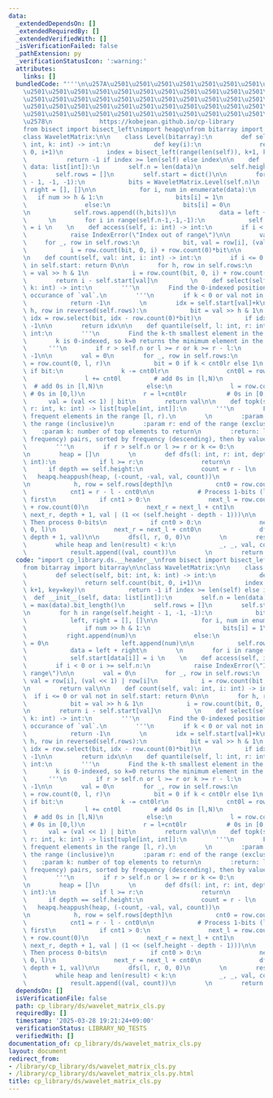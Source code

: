 ```yaml
---
data:
  _extendedDependsOn: []
  _extendedRequiredBy: []
  _extendedVerifiedWith: []
  _isVerificationFailed: false
  _pathExtension: py
  _verificationStatusIcon: ':warning:'
  attributes:
    links: []
  bundledCode: "'''\n\u257A\u2501\u2501\u2501\u2501\u2501\u2501\u2501\u2501\u2501\u2501\
    \u2501\u2501\u2501\u2501\u2501\u2501\u2501\u2501\u2501\u2501\u2501\u2501\u2501\
    \u2501\u2501\u2501\u2501\u2501\u2501\u2501\u2501\u2501\u2501\u2501\u2501\u2501\
    \u2501\u2501\u2501\u2501\u2501\u2501\u2501\u2501\u2501\u2501\u2501\u2501\u2501\
    \u2501\u2501\u2501\u2501\u2501\u2501\u2501\u2501\u2501\u2501\u2501\u2501\u2501\
    \u2578\n             https://kobejean.github.io/cp-library               \n'''\n\
    from bisect import bisect_left\nimport heapq\nfrom bitarray import bitarray\n\n\
    class WaveletMatrix:\n\n    class Level(bitarray):\n        def select(self, bit:\
    \ int, k: int) -> int:\n            def key(i):\n                return self.count(bit,\
    \ 0, i+1)\n            index = bisect_left(range(len(self)), k+1, key=key)\n \
    \           return -1 if index >= len(self) else index\n\n    def __init__(self,\
    \ data: list[int]):\n        self.n = len(data)\n        self.height = max(data).bit_length()\n\
    \        self.rows = []\n        self.start = dict()\n\n        for h in range(self.height\
    \ - 1, -1, -1):\n            bits = WaveletMatrix.Level(self.n)\n            left,\
    \ right = [], []\n\n            for i, num in enumerate(data):\n             \
    \   if num >> h & 1:\n                    bits[i] = 1\n                    right.append(num)\n\
    \                else:\n                    bits[i] = 0\n                    left.append(num)\n\
    \n            self.rows.append((h,bits))\n            data = left + right\n  \
    \      \n        for i in range(self.n-1,-1,-1):\n            self.start[data[i]]\
    \ = i \n    \n    def access(self, i: int) -> int:\n        if i < 0 or i >= self.n:\n\
    \            raise IndexError(\"Index out of range\")\n\n        val = 0\n   \
    \     for _, row in self.rows:\n            bit, val = row[i], (val << 1) | row[i]\n\
    \            i = row.count(bit, 0, i) + row.count(0)*bit\n\n        return val\n\
    \n    def count(self, val: int, i: int) -> int:\n        if i <= 0 or val not\
    \ in self.start: return 0\n\n        for h, row in self.rows:\n            bit\
    \ = val >> h & 1\n            i = row.count(bit, 0, i) + row.count(0)*bit\n\n\
    \        return i - self.start[val]\n         \n    def select(self, val: int,\
    \ k: int) -> int:\n        '''\n        Find the 0-indexed position of the `k+1`-th\
    \ occurance of `val`.\n        '''\n        if k < 0 or val not in self.start:\n\
    \            return -1\n        \n        idx = self.start[val]+k\n        for\
    \ h, row in reversed(self.rows):\n            bit = val >> h & 1\n           \
    \ idx = row.select(bit, idx - row.count(0)*bit)\n            if idx == -1: return\
    \ -1\n\n        return idx\n\n    def quantile(self, l: int, r: int, k: int) ->\
    \ int:\n        '''\n        Find the k-th smallest element in the range [l, r).\n\
    \        k is 0-indexed, so k=0 returns the minimum element in the range.\n  \
    \      '''\n        if r > self.n or l >= r or k >= r - l:\n            return\
    \ -1\n\n        val = 0\n        for _, row in self.rows:\n            cnt0lr\
    \ = row.count(0, l, r)\n            bit = 0 if k < cnt0lr else 1\n           \
    \ if bit:\n                k -= cnt0lr\n                cnt0l = row.count(0, l)\n\
    \                l += cnt0l         # add 0s in [l,N)\n                r += cnt0l+cnt0lr\
    \  # add 0s in [l,N)\n            else:\n                l = row.count(0, 0, l)\
    \ # 0s in [0,l)\n                r = l+cnt0lr           # 0s in [0,r)\n      \
    \      val = (val << 1) | bit\n        return val\n\n    def topk(self, l: int,\
    \ r: int, k: int) -> list[tuple[int, int]]:\n        '''\n        Find the k most\
    \ frequent elements in the range [l, r).\n        \n        :param l: start of\
    \ the range (inclusive)\n        :param r: end of the range (exclusive)\n    \
    \    :param k: number of top elements to return\n        :return: list of (value,\
    \ frequency) pairs, sorted by frequency (descending), then by value (descending)\n\
    \        '''\n        if r > self.n or l >= r or k <= 0:\n            return []\n\
    \n        heap = []\n        \n        def dfs(l: int, r: int, depth: int, val:\
    \ int):\n            if l >= r:\n                return\n            \n      \
    \      if depth == self.height:\n                count = r - l\n             \
    \   heapq.heappush(heap, (-count, -val, val, count))\n                return\n\
    \n            h, row = self.rows[depth]\n            cnt0 = row.count(0, l, r)\n\
    \            cnt1 = r - l - cnt0\n\n            # Process 1-bits (larger values)\
    \ first\n            if cnt1 > 0:\n                next_l = row.count(0, 0, l)\
    \ + row.count(0)\n                next_r = next_l + cnt1\n                dfs(next_l,\
    \ next_r, depth + 1, val | (1 << (self.height - depth - 1)))\n\n            #\
    \ Then process 0-bits\n            if cnt0 > 0:\n                next_l = row.count(0,\
    \ 0, l)\n                next_r = next_l + cnt0\n                dfs(next_l, next_r,\
    \ depth + 1, val)\n\n        dfs(l, r, 0, 0)\n        \n        result = []\n\
    \        while heap and len(result) < k:\n            _, _, val, count = heapq.heappop(heap)\n\
    \            result.append((val, count))\n        \n        return result\n"
  code: "import cp_library.ds.__header__\nfrom bisect import bisect_left\nimport heapq\n\
    from bitarray import bitarray\n\nclass WaveletMatrix:\n\n    class Level(bitarray):\n\
    \        def select(self, bit: int, k: int) -> int:\n            def key(i):\n\
    \                return self.count(bit, 0, i+1)\n            index = bisect_left(range(len(self)),\
    \ k+1, key=key)\n            return -1 if index >= len(self) else index\n\n  \
    \  def __init__(self, data: list[int]):\n        self.n = len(data)\n        self.height\
    \ = max(data).bit_length()\n        self.rows = []\n        self.start = dict()\n\
    \n        for h in range(self.height - 1, -1, -1):\n            bits = WaveletMatrix.Level(self.n)\n\
    \            left, right = [], []\n\n            for i, num in enumerate(data):\n\
    \                if num >> h & 1:\n                    bits[i] = 1\n         \
    \           right.append(num)\n                else:\n                    bits[i]\
    \ = 0\n                    left.append(num)\n\n            self.rows.append((h,bits))\n\
    \            data = left + right\n        \n        for i in range(self.n-1,-1,-1):\n\
    \            self.start[data[i]] = i \n    \n    def access(self, i: int) -> int:\n\
    \        if i < 0 or i >= self.n:\n            raise IndexError(\"Index out of\
    \ range\")\n\n        val = 0\n        for _, row in self.rows:\n            bit,\
    \ val = row[i], (val << 1) | row[i]\n            i = row.count(bit, 0, i) + row.count(0)*bit\n\
    \n        return val\n\n    def count(self, val: int, i: int) -> int:\n      \
    \  if i <= 0 or val not in self.start: return 0\n\n        for h, row in self.rows:\n\
    \            bit = val >> h & 1\n            i = row.count(bit, 0, i) + row.count(0)*bit\n\
    \n        return i - self.start[val]\n         \n    def select(self, val: int,\
    \ k: int) -> int:\n        '''\n        Find the 0-indexed position of the `k+1`-th\
    \ occurance of `val`.\n        '''\n        if k < 0 or val not in self.start:\n\
    \            return -1\n        \n        idx = self.start[val]+k\n        for\
    \ h, row in reversed(self.rows):\n            bit = val >> h & 1\n           \
    \ idx = row.select(bit, idx - row.count(0)*bit)\n            if idx == -1: return\
    \ -1\n\n        return idx\n\n    def quantile(self, l: int, r: int, k: int) ->\
    \ int:\n        '''\n        Find the k-th smallest element in the range [l, r).\n\
    \        k is 0-indexed, so k=0 returns the minimum element in the range.\n  \
    \      '''\n        if r > self.n or l >= r or k >= r - l:\n            return\
    \ -1\n\n        val = 0\n        for _, row in self.rows:\n            cnt0lr\
    \ = row.count(0, l, r)\n            bit = 0 if k < cnt0lr else 1\n           \
    \ if bit:\n                k -= cnt0lr\n                cnt0l = row.count(0, l)\n\
    \                l += cnt0l         # add 0s in [l,N)\n                r += cnt0l+cnt0lr\
    \  # add 0s in [l,N)\n            else:\n                l = row.count(0, 0, l)\
    \ # 0s in [0,l)\n                r = l+cnt0lr           # 0s in [0,r)\n      \
    \      val = (val << 1) | bit\n        return val\n\n    def topk(self, l: int,\
    \ r: int, k: int) -> list[tuple[int, int]]:\n        '''\n        Find the k most\
    \ frequent elements in the range [l, r).\n        \n        :param l: start of\
    \ the range (inclusive)\n        :param r: end of the range (exclusive)\n    \
    \    :param k: number of top elements to return\n        :return: list of (value,\
    \ frequency) pairs, sorted by frequency (descending), then by value (descending)\n\
    \        '''\n        if r > self.n or l >= r or k <= 0:\n            return []\n\
    \n        heap = []\n        \n        def dfs(l: int, r: int, depth: int, val:\
    \ int):\n            if l >= r:\n                return\n            \n      \
    \      if depth == self.height:\n                count = r - l\n             \
    \   heapq.heappush(heap, (-count, -val, val, count))\n                return\n\
    \n            h, row = self.rows[depth]\n            cnt0 = row.count(0, l, r)\n\
    \            cnt1 = r - l - cnt0\n\n            # Process 1-bits (larger values)\
    \ first\n            if cnt1 > 0:\n                next_l = row.count(0, 0, l)\
    \ + row.count(0)\n                next_r = next_l + cnt1\n                dfs(next_l,\
    \ next_r, depth + 1, val | (1 << (self.height - depth - 1)))\n\n            #\
    \ Then process 0-bits\n            if cnt0 > 0:\n                next_l = row.count(0,\
    \ 0, l)\n                next_r = next_l + cnt0\n                dfs(next_l, next_r,\
    \ depth + 1, val)\n\n        dfs(l, r, 0, 0)\n        \n        result = []\n\
    \        while heap and len(result) < k:\n            _, _, val, count = heapq.heappop(heap)\n\
    \            result.append((val, count))\n        \n        return result\n"
  dependsOn: []
  isVerificationFile: false
  path: cp_library/ds/wavelet_matrix_cls.py
  requiredBy: []
  timestamp: '2025-03-28 19:21:24+09:00'
  verificationStatus: LIBRARY_NO_TESTS
  verifiedWith: []
documentation_of: cp_library/ds/wavelet_matrix_cls.py
layout: document
redirect_from:
- /library/cp_library/ds/wavelet_matrix_cls.py
- /library/cp_library/ds/wavelet_matrix_cls.py.html
title: cp_library/ds/wavelet_matrix_cls.py
---
```

